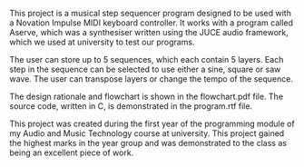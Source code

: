 This project is a musical step sequencer program designed to be used with a Novation Impulse MIDI keyboard controller.
It works with a program called Aserve, which was a synthesiser written using the JUCE audio framework, which we used at university to test our programs.

The user can store up to 5 sequences, which each contain 5 layers. Each step in the sequence can be selected to use either a sine, square or saw wave.
The user can transpose layers or change the tempo of the sequence.

The design rationale and flowchart is shown in the flowchart.pdf file. The source code, written in C, is demonstrated in the program.rtf file.

This project was created during the first year of the programming module of my Audio and Music Technology course at university. This project gained the highest marks in the year group and was demonstrated to the class as being an excellent piece of work.
